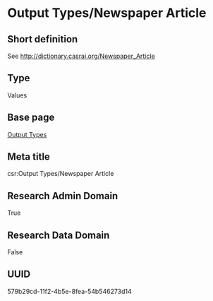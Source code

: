 # Output Types/Newspaper Article
## Short definition
See http://dictionary.casrai.org/Newspaper_Article
## Type
Values
## Base page
[Output Types](../../Objects/Output%20Types.md)
## Meta title
csr:Output Types/Newspaper Article
## Research Admin Domain
True
## Research Data Domain
False
## UUID
579b29cd-11f2-4b5e-8fea-54b546273d14
